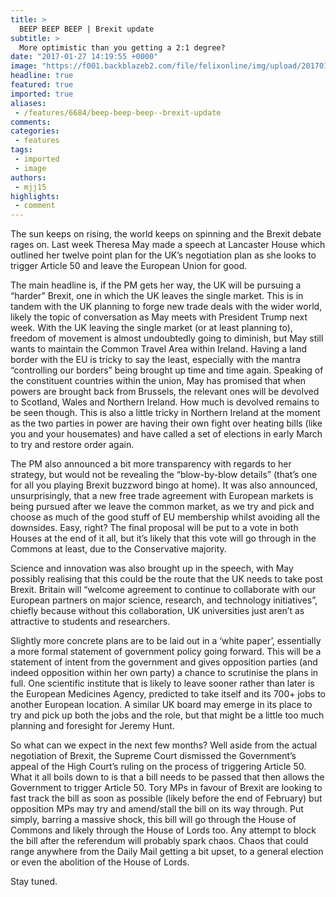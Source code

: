 ```yaml
---
title: >
  BEEP BEEP BEEP | Brexit update
subtitle: >
  More optimistic than you getting a 2:1 degree?
date: "2017-01-27 14:19:55 +0000"
image: "https://f001.backblazeb2.com/file/felixonline/img/upload/201701271419-felix-31557197953_b08a5aa0bd_o.jpg"
headline: true
featured: true
imported: true
aliases:
 - /features/6684/beep-beep-beep--brexit-update
comments:
categories:
 - features
tags:
 - imported
 - image
authors:
 - mjj15
highlights:
 - comment
---
```


The sun keeps on rising, the world keeps on spinning and the Brexit debate rages on. Last week Theresa May made a speech at Lancaster House which outlined her twelve point plan for the UK’s negotiation plan as she looks to trigger Article 50 and leave the European Union for good.

The main headline is, if the PM gets her way, the UK will be pursuing a “harder” Brexit, one in which the UK leaves the single market. This is in tandem with the UK planning to forge new trade deals with the wider world, likely the topic of conversation as May meets with President Trump next week.
With the UK leaving the single market (or at least planning to), freedom of movement is almost undoubtedly going to diminish, but May still wants to maintain the Common Travel Area within Ireland. Having a land border with the EU is tricky to say the least, especially with the mantra “controlling our borders” being brought up time and time again. Speaking of the constituent countries within the union, May has promised that when powers are brought back from Brussels, the relevant ones will be devolved to Scotland, Wales and Northern Ireland. How much is devolved remains to be seen though. This is also a little tricky in Northern Ireland at the moment as the two parties in power are having their own fight over heating bills (like you and your housemates) and have called a set of elections in early March to try and restore order again.

The PM also announced a bit more transparency with regards to her strategy, but would not be revealing the “blow-by-blow details” (that’s one for all you playing Brexit buzzword bingo at home). It was also announced, unsurprisingly, that a new free trade agreement with European markets is being pursued after we leave the common market, as we try and pick and choose as much of the good stuff of EU membership whilst avoiding all the downsides. Easy, right? The final proposal will be put to a vote in both Houses at the end of it all, but it’s likely that this vote will go through in the Commons at least, due to the Conservative majority.

Science and innovation was also brought up in the speech, with May possibly realising that this could be the route that the UK needs to take post Brexit. Britain will “welcome agreement to continue to collaborate with our European partners on major science, research, and technology initiatives”, chiefly because without this collaboration, UK universities just aren’t as attractive to students and researchers.

Slightly more concrete plans are to be laid out in a ‘white paper’, essentially a more formal statement of government policy going forward. This will be a statement of intent from the government and gives opposition parties (and indeed opposition within her own party) a chance to scrutinise the plans in full.
One scientific institute that is likely to leave sooner rather than later is the European Medicines Agency, predicted to take itself and its 700+ jobs to another European location. A similar UK board may emerge in its place to try and pick up both the jobs and the role, but that might be a little too much planning and foresight for Jeremy Hunt.

So what can we expect in the next few months? Well aside from the actual negotiation of Brexit, the Supreme Court dismissed the Government’s appeal of the High Court’s ruling on the process of triggering Article 50. What it all boils down to is that a bill needs to be passed that then allows the Government to trigger Article 50. Tory MPs in favour of Brexit are looking to fast track the bill as soon as possible (likely before the end of February) but opposition MPs may try and amend/stall the bill on its way through. Put simply, barring a massive shock, this bill will go through the House of Commons and likely through the House of Lords too. Any attempt to block the bill after the referendum will probably spark chaos. Chaos that could range anywhere from the Daily Mail getting a bit upset, to a general election or even the abolition of the House of Lords.

Stay tuned.
